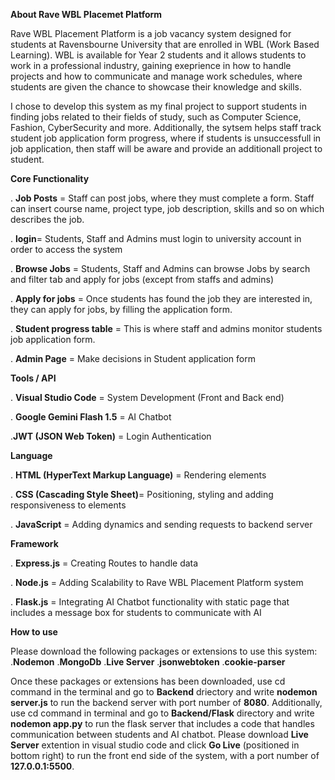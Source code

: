 **About Rave WBL Placemet Platform**

Rave WBL Placement Platform is a job vacancy system designed for students at Ravensbourne University that are enrolled in WBL (Work Based Learning). WBL is available for Year 2 students and it allows students to work in a professional industry, gaining exeprience in how to handle projects and how to communicate and manage work schedules, where students are given the chance to showcase their knowledge and skills.

I chose to develop this system as my final project to support students in finding jobs related to their fields of study, such as Computer Science, Fashion, CyberSecurity and more. Additionally, the sytsem helps staff track student job application form progress, where if students is unsuccessfull in job application, then staff will be aware and provide an additionall project to student. 

**Core Functionality**

. **Job Posts** = Staff can post jobs, where they must complete a form. Staff can insert course name, project type, job description, skills and so on which describes the job. 

. **login**= Students, Staff and Admins must login to  university account in order to access the system

. **Browse Jobs** = Students, Staff and Admins can browse Jobs by search and filter tab and apply for jobs (except from staffs and admins)

. **Apply for jobs** = Once students has found the job they are interested in, they can apply for jobs, by filling the application form. 

. **Student progress table** = This is where staff and admins monitor students job application form.

. **Admin Page** = Make decisions in Student application form


**Tools / API**

. **Visual Studio Code** = System Development (Front and Back end)

. **Google Gemini Flash 1.5** = AI Chatbot 

.**JWT (JSON Web Token)** = Login Authentication 



**Language** 

. **HTML (HyperText Markup Language)** = Rendering elements 

. **CSS (Cascading Style Sheet)**= Positioning, styling and adding responsiveness to elements 

. **JavaScript** = Adding dynamics and sending requests to backend server


**Framework**

. **Express.js** = Creating Routes to handle data 

. **Node.js** = Adding Scalability to Rave WBL Placement Platform system 

. **Flask.js** = Integrating AI Chatbot functionality with static page that includes a message box for students to communicate with AI



**How to use**

Please download the following packages or extensions  to use this system:
.**Nodemon**
.**MongoDb** 
.**Live Server**
.**jsonwebtoken**
.**cookie-parser**

Once these packages or extensions has been downloaded, use cd command in the terminal and  go to **Backend** driectory and write **nodemon server.js** to run the backend server with port number of **8080**. Additionally, use cd command in terminal and go to **Backend/Flask** directory and write **nodemon app.py** to run the flask server that includes a code that handles communication between students and AI chatbot.  Please download **Live Server** extention in visual studio code and click **Go Live** (positioned in bottom right) to run the front end side of the system, with a port number of **127.0.0.1:5500**. 





